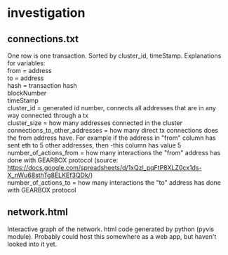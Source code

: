 # investigation

## connections.txt
One row is one transaction. Sorted by cluster_id, timeStamp. Explanations for variables: <br />
from = address <br />
to = address <br />
hash = transaction hash <br />
blockNumber<br />
timeStamp <br />
cluster_id = generated id number, connects all addresses that are in any way connected through a tx <br />
cluster_size = how many addresses connected in the cluster <br />
connections_to_other_addresses = how many direct tx connections does the from address have. For example if the address in "from" column has sent eth to 5 other addresses, then -this column has value 5 <br />
number_of_actions_from = how many interactions the "from" address has done with GEARBOX protocol (source: https://docs.google.com/spreadsheets/d/1xQzl_pqFtP8XLZ0cx1ds-X_nWu68sthTg8ELKEf3QDk/) <br />
number_of_actions_to = how many interactions the "to" address has done with GEARBOX protocol <br />

## network.html
Interactive graph of the network. html code generated by python (pyvis module). Probably could host this somewhere as a web app, but haven't looked into it yet.
